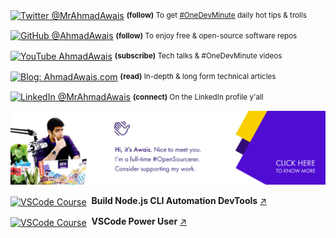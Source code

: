 <div align="left">
    <p><a href="https://twitter.com/MrAhmadAwais/"><img alt="Twitter @MrAhmadAwais" align="center" src="https://img.shields.io/badge/TWITTER-gray.svg?colorB=1da1f2&style=flat" /></a>&nbsp;<small><strong>(follow)</strong> To get <a href="https://Awais.dev/odmt">#OneDevMinute</a> daily hot tips & trolls</small></p>
    <p><a href="https://github.com/ahmadawais"><img alt="GitHub @AhmadAwais" align="center" src="https://img.shields.io/badge/GITHUB-gray.svg?colorB=6A788D&style=flat" /></a>&nbsp;<small><strong>(follow)</strong> To enjoy free & open-source software repos</small></p><p><a href="https://www.youtube.com/AhmadAwais"><img alt="YouTube AhmadAwais" align="center" src="https://img.shields.io/badge/YOUTUBE-gray.svg?colorB=6A788D&style=flat" /></a>&nbsp;<small><strong>(subscribe)</strong> Tech talks & #OneDevMinute videos</small></p>
    <p><a href="https://AhmadAwais.com/"><img alt="Blog: AhmadAwais.com" align="center" src="https://img.shields.io/badge/MY%20BLOG-gray.svg?colorB=6A788D&style=flat" /></a>&nbsp;<small><strong>(read)</strong> In-depth & long form technical articles</small></p>
    <p><a href="https://www.linkedin.com/in/MrAhmadAwais/"><img alt="LinkedIn @MrAhmadAwais" align="center" src="https://img.shields.io/badge/LINKEDIN-gray.svg?colorB=6A788D&style=flat" /></a>&nbsp;<small><strong>(connect)</strong> On the LinkedIn profile y'all</small></p>
</div>

[![Sponsor Awais](https://raw.githubusercontent.com/ahmadawais/stuff/master/sponsor/sponsor.jpg)][s]

<div align="left"><p><a href="https://NodeCLI.com?utm_source=github&utm_medium=referral&utm_campaign=profile"><img alt="VSCode Course" align="center" src="https://img.shields.io/badge/📟-NodeCLI.com%20%E2%86%92-gray.svg?colorA=00C243&colorB=00C243&style=flat" /></a>&nbsp; <strong>Build Node.js CLI Automation DevTools</strong> <a href="https://NodeCLI.com?utm_source=github&utm_medium=referral&utm_campaign=profile">↗</a>
</p></div>

<div align="left"><p><a href="https://VSCode.pro?utm_source=github&utm_medium=referral&utm_campaign=profile"><img alt="VSCode Course" align="center" src="https://img.shields.io/badge/%F0%9F%A6%84-Learn%20VSCode%20%E2%86%92-gray.svg?colorA=5734F5&colorB=5734F5&style=flat" /></a>&nbsp; <strong>VSCode Power User</strong> <a href="https://VSCode.pro?utm_source=github&utm_medium=referral&utm_campaign=profile">↗</a>
</p></div>

[s]: https://github.com/AhmadAwais/sponsor
[n]: https://NodeCLI.com?utm_source=github&utm_medium=referral&utm_campaign=profile
[v]: https://VSCode.pro?utm_source=github&utm_medium=referral&utm_campaign=profile
[g]: https://github.com/AhmadAwais
